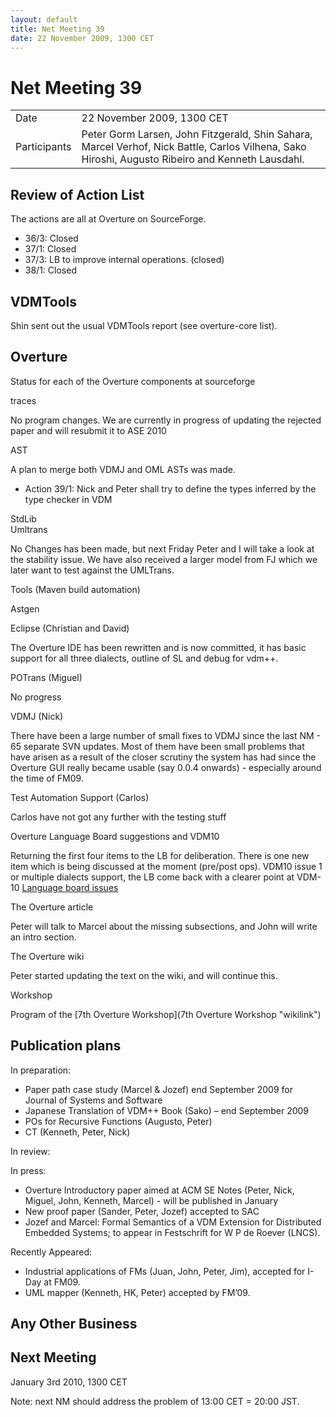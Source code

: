 ```yaml
---
layout: default
title: Net Meeting 39
date: 22 November 2009, 1300 CET
---
```


<script src="http://code.jquery.com/jquery-1.11.1.min.js">
</script>
<script src="/javascripts/edit.js"></script>
<script>setEditButonNm();</script>

# Net Meeting 39

|||
|---|---|
| Date | 22 November 2009, 1300 CET |
| Participants | Peter Gorm Larsen, John Fitzgerald, Shin Sahara, Marcel Verhof, Nick Battle, Carlos Vilhena, Sako Hiroshi, Augusto Ribeiro and Kenneth Lausdahl. |

Review of Action List
---------------------

The actions are all at Overture on SourceForge.

-   36/3: Closed
-   37/1: Closed
-   37/3: LB to improve internal operations. (closed)
-   38/1: Closed

VDMTools
--------

Shin sent out the usual VDMTools report (see overture-core list).

Overture
--------

Status for each of the Overture components at sourceforge

traces

No program changes. We are currently in progress of updating the
rejected paper and will resubmit it to ASE 2010

AST

A plan to merge both VDMJ and OML ASTs was made.

-   Action 39/1: Nick and Peter shall try to define the types inferred
    by the type checker in VDM

StdLib\
Umltrans

No Changes has been made, but next Friday Peter and I will take a look
at the stability issue. We have also received a larger model from FJ
which we later want to test against the UMLTrans.

Tools (Maven build automation)

<!-- -->

Astgen

<!-- -->

Eclipse (Christian and David)

The Overture IDE has been rewritten and is now committed, it has basic
support for all three dialects, outline of SL and debug for vdm++.

POTrans (Miguel)

No progress

VDMJ (Nick)

There have been a large number of small fixes to VDMJ since the last
NM - 65 separate SVN updates. Most of them have been small problems that
have arisen as a result of the closer scrutiny the system has had since
the Overture GUI really became usable (say 0.0.4 onwards) - especially
around the time of FM09.

Test Automation Support (Carlos)

Carlos have not got any further with the testing stuff

Overture Language Board suggestions and VDM10

Returning the first four items to the LB for deliberation. There is one
new item which is being discussed at the moment (pre/post ops). VDM10
issue 1 or multiple dialects support, the LB come back with a clearer
point at VDM-10 [Language board
issues](http://sourceforge.net/tracker/?group_id=141350&atid=1127184)

The Overture article

Peter will talk to Marcel about the missing subsections, and John will
write an intro section.

The Overture wiki

Peter started updating the text on the wiki, and will continue this.

Workshop

Program of the [7th Overture Workshop](7th Overture Workshop "wikilink")

Publication plans
-----------------

In preparation:

-   Paper path case study (Marcel & Jozef) end September 2009 for
    Journal of Systems and Software
-   Japanese Translation of VDM++ Book (Sako) – end September 2009
-   POs for Recursive Functions (Augusto, Peter)
-   CT (Kenneth, Peter, Nick)

In review:

In press:

-   Overture Introductory paper aimed at ACM SE Notes (Peter, Nick,
    Miguel, John, Kenneth, Marcel) - will be published in January
-   New proof paper (Sander, Peter, Jozef) accepted to SAC
-   Jozef and Marcel: Formal Semantics of a VDM Extension for
    Distributed Embedded Systems; to appear in Festschrift for W P de
    Roever (LNCS).

Recently Appeared:

-   Industrial applications of FMs (Juan, John, Peter, Jim), accepted
    for I-Day at FM09.
-   UML mapper (Kenneth, HK, Peter) accepted by FM’09.

Any Other Business
------------------

Next Meeting
------------

January 3rd 2010, 1300 CET

Note: next NM should address the problem of 13:00 CET = 20:00 JST.

   <div id="edit_page_div"></div>